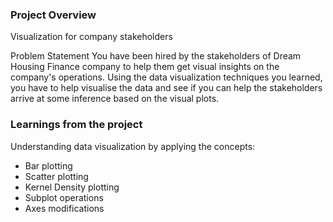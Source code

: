 ### Project Overview

 Visualization for company stakeholders

Problem Statement
You have been hired by the stakeholders of Dream Housing Finance company to help them get visual insights on the company's operations. Using the data visualization techniques you learned, you have to help visualise the data and see if you can help the stakeholders arrive at some inference based on the visual plots.


### Learnings from the project

 Understanding data visualization by applying the concepts:

- Bar plotting
- Scatter plotting
- Kernel Density plotting
- Subplot operations
- Axes modifications


